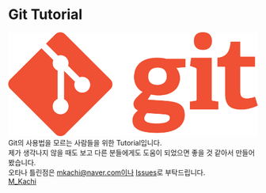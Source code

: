 # Git Tutorial
![Git](img/Chap1.png)  
Git의 사용법을 모르는 사람들을 위한 Tutorial입니다.  
제가 생각나지 않을 때도 보고 다른 분들에게도 도움이 되었으면 좋을 것 같아서 만들어 봤습니다.  
오타나 틀린점은 mkachi@naver.com이나 [Issues](https://github.com/mkachi/git-tutorial/issues)로 부탁드립니다.  
[M_Kachi](https://github.com/MKachi)